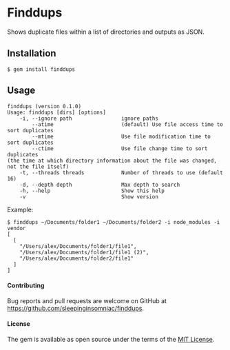 # Finddups

Shows duplicate files within a list of directories and outputs as JSON.

## Installation

    $ gem install finddups

## Usage

```
finddups (version 0.1.0)
Usage: finddups [dirs] [options]
    -i, --ignore path                ignore paths
        --atime                      (default) Use file access time to sort duplicates
        --mtime                      Use file modification time to sort duplicates
        --ctime                      Use file change time to sort duplicates
(the time at which directory information about the file was changed, not the file itself)
    -t, --threads threads            Number of threads to use (default 16)
    -d, --depth depth                Max depth to search
    -h, --help                       Show this help
    -v                               Show version
```

Example:

```
$ finddups ~/Documents/folder1 ~/Documents/folder2 -i node_modules -i vendor
[
  [
    "/Users/alex/Documents/folder1/file1",
    "/Users/alex/Documents/folder1/file1 (2)",
    "/Users/alex/Documents/folder2/file1"
  ]
]
```


#### Contributing

Bug reports and pull requests are welcome on GitHub at https://github.com/sleepinginsomniac/finddups.

#### License

The gem is available as open source under the terms of the [MIT License](https://opensource.org/licenses/MIT).
